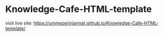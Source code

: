 # Knowledge-Cafe-HTML-template
visit live site: https://ummezerinjannat.github.io/Knowledge-Cafe-HTML-template/